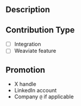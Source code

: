 <!--
Thank you for contributing to Weaviate recipes! Please fill out the information below!
-->

## Description 
<!-- A short description of the added notebook -->

## Contribution Type
- [ ] Integration
- [ ] Weaviate feature

## Promotion 
<!-- We'd love to promote your work on our socials! If you'd like to be featured, please complete the section below. -->
- X handle
- LinkedIn account
- Company `@` if applicable
